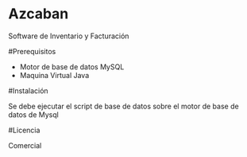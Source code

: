 # Azcaban
Software de Inventario y Facturación

#Prerequisitos

* Motor de base de datos MySQL
* Maquina Virtual Java

#Instalación

Se debe ejecutar el script de base de datos sobre el motor de base de datos de Mysql

#Licencia

Comercial
